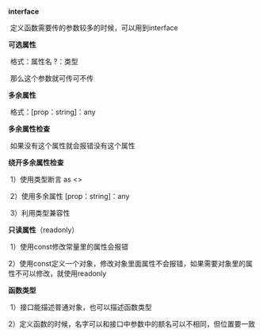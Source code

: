 **interface**

​	定义函数需要传的参数较多的时候，可以用到interface



**可选属性**

​	格式：属性名 ?：类型

​	那么这个参数就可传可不传



**多余属性**

​	格式：[prop：string]：any



**多余属性检查**

​	如果没有这个属性就会报错没有这个属性



**绕开多余属性检查**

​	1）使用类型断言 as <>

​	2）使用多余属性 [prop：string]：any

​	3）利用类型兼容性



**只读属性**（readonly）

​	1）使用const修改常量里的属性会报错

​	2）使用const定义一个对象，修改对象里面属性不会报错，如果需要对象里的属性不可以修改，就使用readonly



**函数类型**

​	1）接口能描述普通对象，也可以描述函数类型

​	2）定义函数的时候，名字可以和接口中参数中的额名可以不相同，但位置要一致
